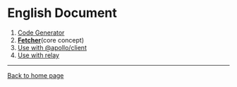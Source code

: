 # English Document

1. [Code Generator](generator.md)
2. [**Fetcher**](fetcher/README.md)(core concept)
3. [Use with @apollo/client](apollo.md)
4. [Use with relay](relay.md)

---------

[Back to home page](https://github.com/babyfish-ct/graphql-ts-client)
